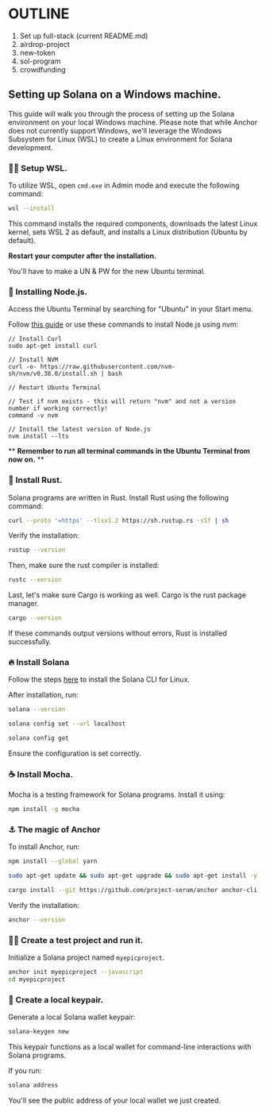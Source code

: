 # OUTLINE
1. Set up full-stack (current README.md)
2. airdrop-project
3. new-token
4. sol-program
5. crowdfunding

## Setting up Solana on a Windows machine.

This guide will walk you through the process of setting up the Solana environment on your local Windows machine. Please note that while Anchor does not currently support Windows, we'll leverage the Windows Subsystem for Linux (WSL) to create a Linux environment for Solana development.

### 👩‍💻 Setup WSL.

To utilize WSL, open `cmd.exe` in Admin mode and execute the following command:

```bash
wsl --install
```

This command installs the required components, downloads the latest Linux kernel, sets WSL 2 as default, and installs a Linux distribution (Ubuntu by default). 

**Restart your computer after the installation.**

You'll have to make a UN & PW for the new Ubuntu terminal.

### 📀 Installing Node.js.
Access the Ubuntu Terminal by searching for "Ubuntu" in your Start menu. 

Follow [this guide](https://learn.microsoft.com/en-us/windows/dev-environment/javascript/nodejs-on-wsl) or use these commands to install Node.js using nvm:

```
// Install Curl
sudo apt-get install curl

// Install NVM
curl -o- https://raw.githubusercontent.com/nvm-sh/nvm/v0.38.0/install.sh | bash

// Restart Ubuntu Terminal

// Test if nvm exists - this will return "nvm" and not a version number if working correctly!
command -v nvm

// Install the latest version of Node.js
nvm install --lts
```

**
**Remember to run all terminal commands in the Ubuntu Terminal from now on.**
**

### 🦀 Install Rust.

Solana programs are written in Rust. Install Rust using the following command:

```bash
curl --proto '=https' --tlsv1.2 https://sh.rustup.rs -sSf | sh
```

Verify the installation:

```bash
rustup --version
```

Then, make sure the rust compiler is installed:

```bash
rustc --version
```

Last, let's make sure Cargo is working as well. Cargo is the rust package manager.

```bash
cargo --version
```

If these commands output versions without errors, Rust is installed successfully.

### 🔥 Install Solana

Follow the steps [here](https://docs.solana.com/cli/install-solana-cli-tools#use-solanas-install-tool) to install the Solana CLI for Linux. 

After installation, run:

```bash
solana --version
```

```bash
solana config set --url localhost
```

```bash
solana config get
```

Ensure the configuration is set correctly.

### ☕️ Install Mocha.

Mocha is a testing framework for Solana programs. Install it using:

```bash
npm install -g mocha
```

### ⚓️ The magic of Anchor

To install Anchor, run:

```bash
npm install --global yarn
```

```bash
sudo apt-get update && sudo apt-get upgrade && sudo apt-get install -y pkg-config build-essential libudev-dev libssl-dev
```

```bash
cargo install --git https://github.com/project-serum/anchor anchor-cli --locked
```

Verify the installation:

```bash
anchor --version
```

### 🏃‍♂️ Create a test project and run it.

Initialize a Solana project named `myepicproject`.

```bash
anchor init myepicproject --javascript
cd myepicproject
```

### 🔑 Create a local keypair.

Generate a local Solana wallet keypair:

```bash
solana-keygen new
```

This keypair functions as a local wallet for command-line interactions with Solana programs. 

If you run:

```bash
solana address
```

 You'll see the public address of your local wallet we just created.
